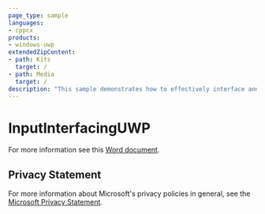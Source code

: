 ```yaml
---
page_type: sample
languages:
- cppcx
products:
- windows-uwp
extendedZipContent:
- path: Kits
  target: /
- path: Media
  target: /
description: "This sample demonstrates how to effectively interface and read inputs from a gamepad, arcade sticks, or racing wheels in a Universal Windows Platform (UWP) app."
---
```


# InputInterfacingUWP

For more information see this [Word document](https://github.com/microsoft/Xbox-ATG-Samples/blob/master/UWPSamples/System/InputInterfacingUWP/Readme.docx).

## Privacy Statement

For more information about Microsoft's privacy policies in general, see the [Microsoft Privacy Statement](https://privacy.microsoft.com/en-us/privacystatement/).
